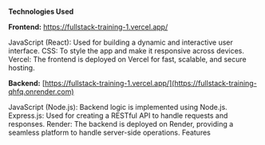 **Technologies Used**

**Frontend:** https://fullstack-training-1.vercel.app/

JavaScript (React): Used for building a dynamic and interactive user interface.
CSS: To style the app and make it responsive across devices.
Vercel: The frontend is deployed on Vercel for fast, scalable, and secure hosting.

**Backend:** [https://fullstack-training-1.vercel.app/](https://fullstack-training-qhfq.onrender.com)

JavaScript (Node.js): Backend logic is implemented using Node.js.
Express.js: Used for creating a RESTful API to handle requests and responses.
Render: The backend is deployed on Render, providing a seamless platform to handle server-side operations.
Features
